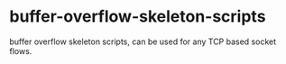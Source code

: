 # buffer-overflow-skeleton-scripts
buffer overflow skeleton scripts, can be used for any TCP based socket flows.
